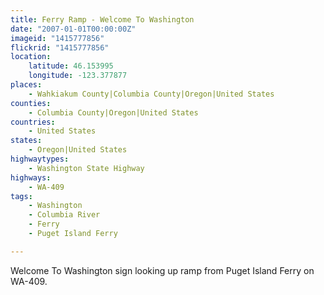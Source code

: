 ```yaml
---
title: Ferry Ramp - Welcome To Washington
date: "2007-01-01T00:00:00Z"
imageid: "1415777856"
flickrid: "1415777856"
location:
    latitude: 46.153995
    longitude: -123.377877
places:
    - Wahkiakum County|Columbia County|Oregon|United States
counties:
    - Columbia County|Oregon|United States
countries:
    - United States
states:
    - Oregon|United States
highwaytypes:
    - Washington State Highway
highways:
    - WA-409
tags:
    - Washington
    - Columbia River
    - Ferry
    - Puget Island Ferry

---
```

Welcome To Washington sign looking up ramp from Puget Island Ferry on WA-409.